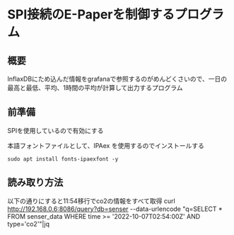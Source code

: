 # SPI接続のE-Paperを制御するプログラム

## 概要
InflaxDBにため込んだ情報をgrafanaで参照するのがめんどくさいので、一日の最高と最低、平均、1時間の平均が計算して出力するプログラム

## 前準備
SPIを使用しているので有効にする

本語フォントファイルとして、IPAex を使用するのでインストールする
```
sudo apt install fonts-ipaexfont -y
```


## 読み取り方法

以下の通りにすると11:54移行でco2の情報をすべて取得
curl http://192.168.0.6:8086/query?db=senser --data-urlencode "q=SELECT * FROM senser_data WHERE time >= '2022-10-07T02:54:00Z' AND type='co2'"|jq
